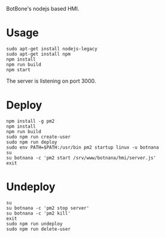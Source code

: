 BotBone's nodejs based HMI.

# Usage

    sudo apt-get install nodejs-legacy
    sudo apt-get install npm
    npm install
    npm run build
    npm start

The server is listening on port 3000.

# Deploy

    npm install -g pm2
    npm install
    npm run build
    sudo npm run create-user
    sudo npm run deploy
    sudo env PATH=$PATH:/usr/bin pm2 startup linux -u botnana
    su
    su botnana -c 'pm2 start /srv/www/botnana/hmi/server.js'
    exit

# Undeploy

    su
    su botnana -c 'pm2 stop server'
    su botnana -c 'pm2 kill'
    exit
    sudo npm run undeploy
    sudo npm run delete-user
